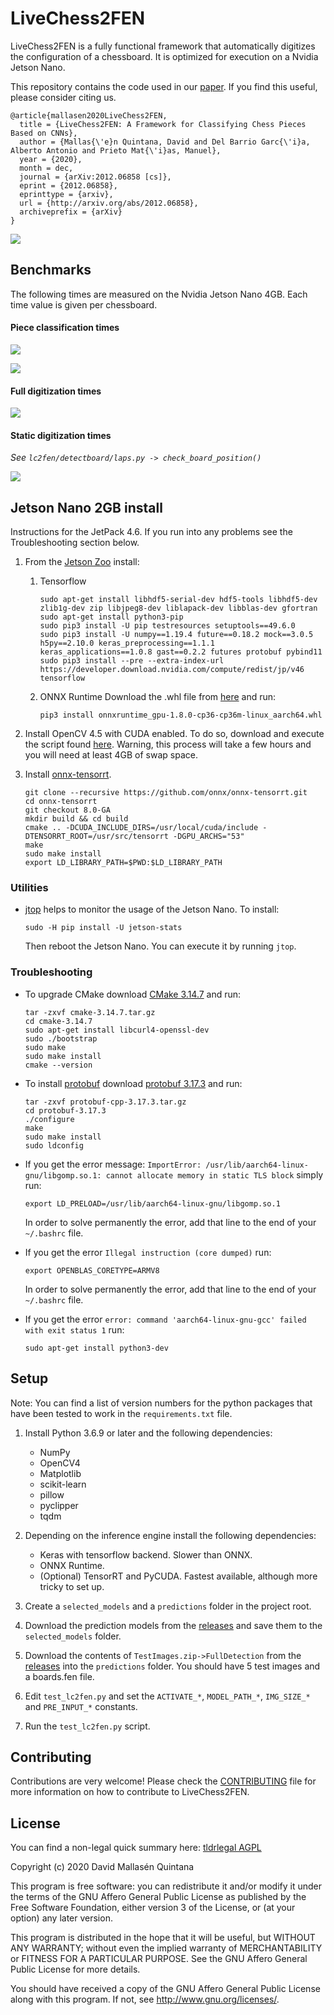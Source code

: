 # LiveChess2FEN

LiveChess2FEN is a fully functional framework that automatically digitizes
the configuration of a chessboard. It is optimized for execution on a
Nvidia Jetson Nano.

This repository contains the code used in our [paper](https://arxiv.org/abs/2012.06858). If you find this useful, please consider citing us.
~~~
@article{mallasen2020LiveChess2FEN,
  title = {LiveChess2FEN: A Framework for Classifying Chess Pieces Based on CNNs},
  author = {Mallas{\'e}n Quintana, David and Del Barrio Garc{\'i}a, Alberto Antonio and Prieto Mat{\'i}as, Manuel},
  year = {2020},
  month = dec,
  journal = {arXiv:2012.06858 [cs]},
  eprint = {2012.06858},
  eprinttype = {arxiv},
  url = {http://arxiv.org/abs/2012.06858},
  archiveprefix = {arXiv}
}
~~~

![](docs/complete_method.png)

## Benchmarks

The following times are measured on the Nvidia Jetson Nano 4GB. Each time value
is given per chessboard.

#### Piece classification times

![](docs/runtime_vs_accuracy_wfront.png)

![](docs/piece_classification_times.png)

#### Full digitization times

![](docs/full_digitization_times_summary.png)

#### Static digitization times

_See `lc2fen/detectboard/laps.py -> check_board_position()`_

![](docs/static_digitization_times_summary.png)

## Jetson Nano 2GB install

Instructions for the JetPack 4.6. If you run into any problems see the Troubleshooting section below.

1. From the [Jetson Zoo](https://elinux.org/Jetson_Zoo) install:
    1. Tensorflow
        ~~~
        sudo apt-get install libhdf5-serial-dev hdf5-tools libhdf5-dev zlib1g-dev zip libjpeg8-dev liblapack-dev libblas-dev gfortran
        sudo apt-get install python3-pip
        sudo pip3 install -U pip testresources setuptools==49.6.0
        sudo pip3 install -U numpy==1.19.4 future==0.18.2 mock==3.0.5 h5py==2.10.0 keras_preprocessing==1.1.1 keras_applications==1.0.8 gast==0.2.2 futures protobuf pybind11
        sudo pip3 install --pre --extra-index-url https://developer.download.nvidia.com/compute/redist/jp/v46 tensorflow
        ~~~
        
    2. ONNX Runtime
        Download the .whl file from [here](https://nvidia.box.com/s/bfs688apyvor4eo8sf3y1oqtnarwafww) and run:
        ~~~
        pip3 install onnxruntime_gpu-1.8.0-cp36-cp36m-linux_aarch64.whl
        ~~~

2. Install OpenCV 4.5 with CUDA enabled. To do so, download and execute the script found [here](https://github.com/AastaNV/JEP/blob/b5209e3edfad0f3f6b33e0cbc7e15ca3a49701cf/script/install_opencv4.5.0_Jetson.sh). Warning, this process will take a few hours and you will need at least 4GB of swap space.

3. Install [onnx-tensorrt](https://github.com/onnx/onnx-tensorrt/).
    ~~~
    git clone --recursive https://github.com/onnx/onnx-tensorrt.git
    cd onnx-tensorrt
    git checkout 8.0-GA
    mkdir build && cd build
    cmake .. -DCUDA_INCLUDE_DIRS=/usr/local/cuda/include -DTENSORRT_ROOT=/usr/src/tensorrt -DGPU_ARCHS="53"
    make
    sudo make install
    export LD_LIBRARY_PATH=$PWD:$LD_LIBRARY_PATH
    ~~~

### Utilities

- [jtop](https://github.com/rbonghi/jetson_stats) helps to monitor the usage of the Jetson Nano. To install:
    ~~~
    sudo -H pip install -U jetson-stats
    ~~~
    Then reboot the Jetson Nano. You can execute it by running `jtop`.

### Troubleshooting

- To upgrade CMake download [CMake 3.14.7](https://cmake.org/files/v3.14/cmake-3.14.7.tar.gz) and run:
    ~~~
    tar -zxvf cmake-3.14.7.tar.gz
    cd cmake-3.14.7
    sudo apt-get install libcurl4-openssl-dev
    sudo ./bootstrap
    sudo make
    sudo make install
    cmake --version
    ~~~

- To install [protobuf](https://github.com/protocolbuffers/protobuf/blob/master/src/README.md) download [protobuf 3.17.3](https://github.com/protocolbuffers/protobuf/releases/download/v3.17.3/protobuf-cpp-3.17.3.tar.gz) and run:
    ~~~
    tar -zxvf protobuf-cpp-3.17.3.tar.gz
    cd protobuf-3.17.3
    ./configure
    make
    sudo make install
    sudo ldconfig
    ~~~

- If you get the error message: `ImportError: /usr/lib/aarch64-linux-gnu/libgomp.so.1: cannot allocate memory in static TLS block` simply run:
    ~~~
    export LD_PRELOAD=/usr/lib/aarch64-linux-gnu/libgomp.so.1
    ~~~
    In order to solve permanently the error, add that line to the end of your `~/.bashrc` file.

- If you get the error `Illegal instruction (core dumped)` run:
    ~~~
    export OPENBLAS_CORETYPE=ARMV8
    ~~~
    In order to solve permanently the error, add that line to the end of your `~/.bashrc` file.

- If you get the error `error: command 'aarch64-linux-gnu-gcc' failed with exit status 1` run:
    ~~~
    sudo apt-get install python3-dev
    ~~~

## Setup

Note: You can find a list of version numbers for the python packages that have been tested to work in the `requirements.txt` file.

1. Install Python 3.6.9 or later and the following dependencies:
    - NumPy
    - OpenCV4
    - Matplotlib
    - scikit-learn
    - pillow
    - pyclipper
    - tqdm

2. Depending on the inference engine install the following dependencies:
    - Keras with tensorflow backend. Slower than ONNX.
    - ONNX Runtime.
    - (Optional) TensorRT and PyCUDA. Fastest available, although more tricky to set up.

3. Create a `selected_models` and a `predictions` folder in the project root.

4. Download the prediction models from the 
 [releases](https://github.com/davidmallasen/LiveChess2FEN/releases)
 and save them to the `selected_models` folder.

5. Download the contents of `TestImages.zip->FullDetection` from the
[releases](https://github.com/davidmallasen/LiveChess2FEN/releases) into
 the `predictions` folder. You should have 5 test images and a
 boards.fen file.

6. Edit `test_lc2fen.py` and set the `ACTIVATE_*`, `MODEL_PATH_*`,
 `IMG_SIZE_*` and `PRE_INPUT_*` constants.

7. Run the `test_lc2fen.py` script.

## Contributing

Contributions are very welcome! Please check the 
[CONTRIBUTING](CONTRIBUTING.md) file for more information on how to
 contribute to LiveChess2FEN.

## License

You can find a non-legal quick summary here: [tldrlegal AGPL](https://tldrlegal.com/license/gnu-affero-general-public-license-v3-(agpl-3.0))

Copyright (c) 2020 David Mallasén Quintana

This program is free software: you can redistribute it and/or modify it
under the terms of the GNU Affero General Public License as published by
the Free Software Foundation, either version 3 of the License, or
(at your option) any later version.

This program is distributed in the hope that it will be useful,
but WITHOUT ANY WARRANTY; without even the implied warranty of
MERCHANTABILITY or FITNESS FOR A PARTICULAR PURPOSE.  See the
GNU Affero General Public License for more details.

You should have received a copy of the GNU Affero General Public License
along with this program.  If not, see <http://www.gnu.org/licenses/>.
